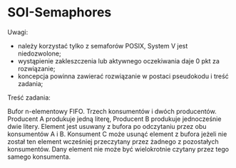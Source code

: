 # SOI-Semaphores
Uwagi:
- należy korzystać tylko z semaforów POSIX, System V jest niedozwolone;
- wystąpienie zakleszczenia lub aktywnego oczekiwania daje 0 pkt za rozwiązanie;
- koncepcja powinna zawierać rozwiązanie w postaci pseudokodu i treść zadania;

Treść zadania:

Bufor n-elementowy FIFO. Trzech konsumentów i dwóch producentów. Producent A produkuje jedną literę, Producent B produkuje jednocześnie dwie litery. Element jest usuwany z bufora po odczytaniu przez obu konsumentów A i B. Konsument C może usunąć element z bufora jeżeli nie został ten element wcześniej przeczytany przez żadnego z pozostałych konsumentów. Dany element nie może być wielokrotnie czytany przez tego samego konsumenta.
